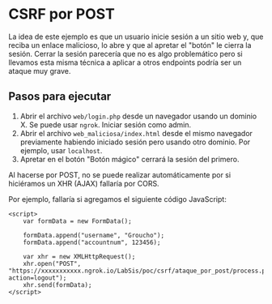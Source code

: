 # CSRF por POST

La idea de este ejemplo es que un usuario inicie sesión a un sitio web y, que reciba un enlace malicioso, lo abre y que al apretar el "botón" le cierra la sesión.
Cerrar la sesión parecería que no es algo problemático pero si llevamos esta misma técnica a aplicar a otros endpoints podría ser un ataque muy grave.

## Pasos para ejecutar
1. Abrir el archivo `web/login.php` desde un navegador usando un dominio X. Se puede usar `ngrok`. Iniciar sesión como admin.  
2. Abrir el archivo `web_maliciosa/index.html` desde el mismo navegador previamente habiendo iniciado sesión pero usando otro dominio. Por ejemplo, usar `localhost`.  
3. Apretar en el botón "Botón mágico" cerrará la sesión del primero.  

Al hacerse por POST, no se puede realizar automáticamente por si hiciéramos un XHR (AJAX) fallaría por CORS.


Por ejemplo, fallaría si agregamos el siguiente código JavaScript:
```
<script>
    var formData = new FormData();

    formData.append("username", "Groucho");
    formData.append("accountnum", 123456);

    var xhr = new XMLHttpRequest();
    xhr.open("POST", "https://xxxxxxxxxxx.ngrok.io/LabSis/poc/csrf/ataque_por_post/process.php?action=logout");
    xhr.send(formData);
</script>
```
